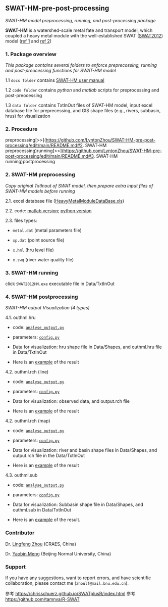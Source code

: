 ## SWAT-HM-pre-post-processing
_SWAT-HM model preprocessing, running, and post-processing package_

__SWAT-HM__ is a watershed-scale metal fate and transport model, which coupled a heavy metal module with the well-established SWAT ([SWAT2012](https://swat.tamu.edu/software/)) model ([ref 1](https://www.sciencedirect.com/science/article/pii/S0048969717325305) and [ref 2](https://www.sciencedirect.com/science/article/pii/S0022169420301591))

### 1. Package overview

_This package contains several folders to enforce preprecossing, running and post-preocessing functions for SWAT-HM model_

1.1 `docs folder` contains [SWAT-HM user manual](https://github.com/LyntonZhou/SWAT-HM-pre-post-processing/tree/main/docs)

1.2 `code folder` contains _python_ and _matlab_ scripts for preprocessing and post-preocessing

1.3 `data folder` contains TxtInOut files of SWAT-HM model, input excel database file for preprecessing, and GIS shape files (e.g., rivers, subbasin, hrus) for visualization

### 2. Procedure

preprocessing[>>](https://github.com/LyntonZhou/SWAT-HM-pre-post-processing/edit/main/README.md#2. SWAT-HM preprocessing)running[>>](https://github.com/LyntonZhou/SWAT-HM-pre-post-processing/edit/main/README.md#3. SWAT-HM running)postprocessing

### 2. SWAT-HM preprocessing

_Copy original TxtInout of SWAT model, then prepare extra input files of SWAT-HM models before running_ 

2.1. excel database file ([HeavyMetalModuleDataBase.xls](https://github.com/LyntonZhou/SWAT-HM-pre-post-processing/tree/main/data))

2.2. code: 
[matlab version](https://github.com/LyntonZhou/SWAT-HM-pre-post-processing/tree/main/code/matlab/preprocessing);  [python version](https://github.com/LyntonZhou/SWAT-HM-pre-post-processing/tree/main/code/python/preprocessing)

2.3. files types: 

 * `metal.dat` (metal parameters file)
  
 * `xp.dat` (point source file) 
  
 * `x.hml` (hru level file)
  
 * `x.swq` (river water quality file)
 

### 3. SWAT-HM running

click `SWAT2012HM.exe` executable file in Data/TxtInOut

### 4. SWAT-HM postprocessing

_SWAT-HM output Visualization (4 types)_  

4.1. outhml.hru

* code: [`analyse_output.py`](https://github.com/LyntonZhou/SWAT-HM-pre-post-processing/blob/main/code/python/postprocessing/analyse_output.py)

* parameters: [`config.py`](https://github.com/LyntonZhou/SWAT-HM-pre-post-processing/blob/main/code/python/postprocessing/config.py)

* Data for visualization: hru shape file in Data/Shapes, and outhml.hru file in Data/TxtInOut 

* Here is an [example](https://github.com/LyntonZhou/SWAT-HM-pre-post-processing/blob/main/code/python/postprocessing/pic_output_hru_map/2012-01.png) of the result

4.2. outhml.rch (line)

* code: [`analyse_output.py`](https://github.com/LyntonZhou/SWAT-HM-pre-post-processing/blob/main/code/python/postprocessing/analyse_output.py)

* parameters: [`config.py`](https://github.com/LyntonZhou/SWAT-HM-pre-post-processing/blob/main/code/python/postprocessing/config.py)

* Data for visualization: observed data, and output.rch file

* Here is an [example](https://github.com/LyntonZhou/SWAT-HM-pre-post-processing/blob/main/code/python/postprocessing/pic_output_rch_line/1_line.png) of the result

4.2. outhml.rch (map)

* code: [`analyse_output.py`](https://github.com/LyntonZhou/SWAT-HM-pre-post-processing/blob/main/code/python/postprocessing/analyse_output.py)

* parameters: [`config.py`](https://github.com/LyntonZhou/SWAT-HM-pre-post-processing/blob/main/code/python/postprocessing/config.py)

* Data for visualization: river and basin shape files in Data/Shapes, and output.rch file in the Data/TxtInOut

* Here is an [example](https://github.com/LyntonZhou/SWAT-HM-pre-post-processing/tree/main/code/python/postprocessing/pic_output_rch_line) of the result

4.3. outhml.sub

* code: [`analyse_output.py`](https://github.com/LyntonZhou/SWAT-HM-pre-post-processing/blob/main/code/python/postprocessing/analyse_output.py)

* parameters: [`config.py`](https://github.com/LyntonZhou/SWAT-HM-pre-post-processing/blob/main/code/python/postprocessing/config.py)

* Data for visualization: Subbasin shape file in Data/Shapes, and outhml.sub in Data/TxtInOut

* Here is an [example](https://github.com/LyntonZhou/SWAT-HM-pre-post-processing/blob/main/code/python/postprocessing/pic_output_sub_map/2012-01.png) of the result.

### Contributor
Dr. [Lingfeng Zhou](https://www.researchgate.net/profile/Lingfeng-Zhou) (CRAES, China)

Dr. [Yaobin Meng](https://nsem.bnu.edu.cn/fjs/120716.htm) (Beijing Normal University, China)

### Support

If you have any suggestions, want to report errors, and have scientific collaboration, please contact me (`zhoulf@mail.bnu.edu.cn`).



参考 https://chrisschuerz.github.io/SWATplusR/index.html
参考 https://github.com/tamnva/R-SWAT
